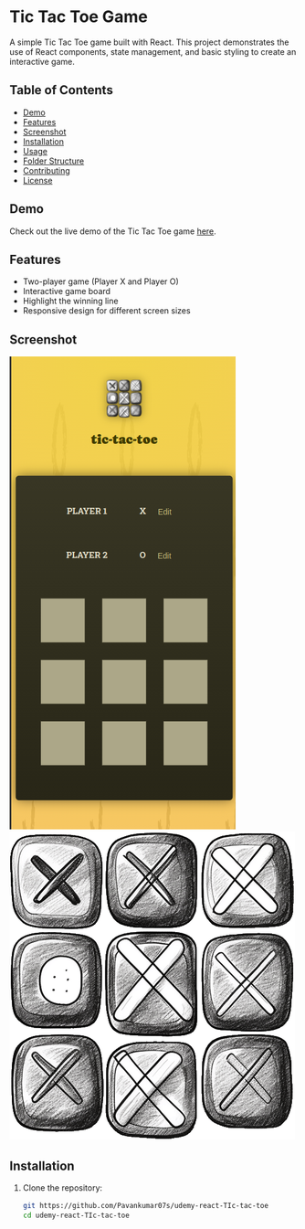 # Tic Tac Toe Game

A simple Tic Tac Toe game built with React. This project demonstrates the use of React components, state management, and basic styling to create an interactive game.

## Table of Contents

- [Demo](#demo)
- [Features](#features)
- [Screenshot](#screenshot)
- [Installation](#installation)
- [Usage](#usage)
- [Folder Structure](#folder-structure)
- [Contributing](#contributing)
- [License](#license)

## Demo

Check out the live demo of the Tic Tac Toe game [here](#).

## Features

- Two-player game (Player X and Player O)
- Interactive game board
- Highlight the winning line
- Responsive design for different screen sizes

## Screenshot

![Tic Tac Toe Screenshot](https://github.com/Pavankumar07s/udemy-react-TIc-tac-toe/blob/master/public/homePage.png)
 <img src="https://github.com/Pavankumar07s/udemy-react-TIc-tac-toe/blob/master/public/game-logo.png"></img>

## Installation

1. Clone the repository:

   ```bash
   git https://github.com/Pavankumar07s/udemy-react-TIc-tac-toe
   cd udemy-react-TIc-tac-toe
